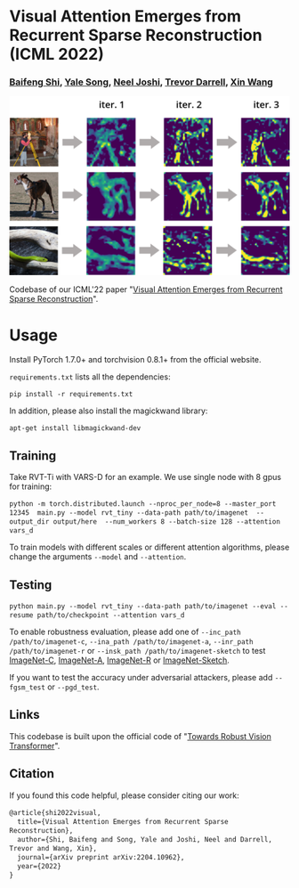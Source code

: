 # Visual Attention Emerges from Recurrent Sparse Reconstruction (ICML 2022)

### [Baifeng Shi](https://bfshi.github.io), [Yale Song](http://people.csail.mit.edu/yalesong/home/), [Neel Joshi](https://neelj.com/), [Trevor Darrell](https://people.eecs.berkeley.edu/~trevor/), [Xin Wang](https://xinw.ai/)

<img src="VARS.png" alt="drawing" width="600"/>

Codebase of our ICML'22 paper "[Visual Attention Emerges from Recurrent Sparse Reconstruction](https://arxiv.org/abs/2204.10962)".


# Usage

Install PyTorch 1.7.0+ and torchvision 0.8.1+ from the official website.

`requirements.txt` lists all the dependencies:
```
pip install -r requirements.txt
```
In addition, please also install the magickwand library:
```
apt-get install libmagickwand-dev
```

## Training

Take RVT-Ti with VARS-D for an example. We use single node with 8 gpus for training:

```
python -m torch.distributed.launch --nproc_per_node=8 --master_port 12345  main.py --model rvt_tiny --data-path path/to/imagenet  --output_dir output/here  --num_workers 8 --batch-size 128 --attention vars_d
```

To train models with different scales or different attention algorithms, please change the arguments `--model` and `--attention`. 

## Testing

```
python main.py --model rvt_tiny --data-path path/to/imagenet --eval --resume path/to/checkpoint --attention vars_d
```

To enable robustness evaluation, please add one of `--inc_path /path/to/imagenet-c`, `--ina_path /path/to/imagenet-a`, `--inr_path /path/to/imagenet-r` or `--insk_path /path/to/imagenet-sketch` to test [ImageNet-C](https://github.com/hendrycks/robustness), [ImageNet-A](https://github.com/hendrycks/natural-adv-examples), [ImageNet-R](https://github.com/hendrycks/imagenet-r) or [ImageNet-Sketch](https://github.com/HaohanWang/ImageNet-Sketch).

If you want to test the accuracy under adversarial attackers, please add `--fgsm_test` or `--pgd_test`.

## Links 

This codebase is built upon the official code of "[Towards Robust Vision Transformer](https://github.com/vtddggg/Robust-Vision-Transformer)".

## Citation
If you found this code helpful, please consider citing our work: 

```bibtext
@article{shi2022visual,
  title={Visual Attention Emerges from Recurrent Sparse Reconstruction},
  author={Shi, Baifeng and Song, Yale and Joshi, Neel and Darrell, Trevor and Wang, Xin},
  journal={arXiv preprint arXiv:2204.10962},
  year={2022}
}
```
